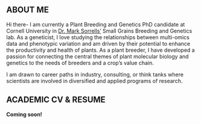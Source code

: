 ## ABOUT ME  

Hi there- I am currently a Plant Breeding and Genetics PhD candidate at Cornell University in [Dr. Mark Sorrells’](https://plbrgen.cals.cornell.edu/people/mark-sorrells/) Small Grains Breeding and Genetics lab. As a geneticist, I love studying the relationships between multi-omics data and phenotypic variation and am driven by their potential to enhance the productivity and health of plants. As a plant breeder, I have developed a passion for connecting the central themes of plant molecular biology and genetics to the needs of breeders and a crop’s value chain.  

I am drawn to career paths in industry, consulting, or think tanks where scientists are involved in diversified and applied programs of research.




## ACADEMIC CV & RESUME  

**Coming soon!**
